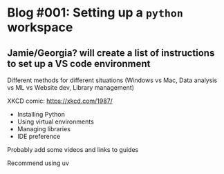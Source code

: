 # Blog #001: Setting up a `python` workspace

## Jamie/Georgia? will create a list of instructions to set up a VS code environment

Different methods for different situations (Windows vs Mac, Data analysis vs ML vs Website dev, Library management)

XKCD comic: https://xkcd.com/1987/

- Installing Python
- Using virtual environments
- Managing libraries
- IDE preference

Probably add some videos and links to guides

Recommend using uv
